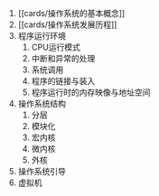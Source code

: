 
1. [[cards/操作系统的基本概念]]
2. [[cards/操作系统发展历程]]
3. 程序运行环境
	1. CPU运行模式
	2. 中断和异常的处理
	3. 系统调用
	4. 程序的链接与装入
	5. 程序运行时的内存映像与地址空间
4. 操作系统结构
	1. 分层
	2. 模块化
	3. 宏内核
	4. 微内核
	5. 外核
5. 操作系统引导
6. 虚拟机
